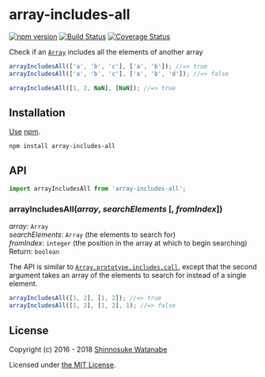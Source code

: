 # array-includes-all

[![npm version](https://img.shields.io/npm/v/array-includes-all.svg)](https://www.npmjs.com/package/array-includes-all)
[![Build Status](https://travis-ci.org/shinnn/array-includes-all.svg?branch=master)](https://travis-ci.org/shinnn/array-includes-all)
[![Coverage Status](https://img.shields.io/coveralls/shinnn/array-includes-all.svg)](https://coveralls.io/r/shinnn/array-includes-all)

Check if an [`Array`](https://developer.mozilla.org/docs/Web/JavaScript/Reference/Global_Objects/Array) includes all the elements of another array

```javascript
arrayIncludesAll(['a', 'b', 'c'], ['a', 'b']); //=> true
arrayIncludesAll(['a', 'b', 'c'], ['a', 'b', 'd']); //=> false

arrayIncludesAll([1, 2, NaN], [NaN]); //=> true
```

## Installation

[Use](https://docs.npmjs.com/cli/install) [npm](https://docs.npmjs.com/getting-started/what-is-npm).

```
npm install array-includes-all
```

## API

```javascript
import arrayIncludesAll from 'array-includes-all';
```

### arrayIncludesAll(*array*, *searchElements* [, *fromIndex*])

*array*: `Array`  
*searchElements*: `Array` (the elements to search for)  
*fromIndex*: `integer` (the position in the array at which to begin searching)  
Return: `boolean`

The API is similar to [`Array.prototype.includes.call`](https://developer.mozilla.org/docs/Web/JavaScript/Reference/Global_Objects/Array/includes), except that the second argument takes an array of the elements to search for instead of a single element.

```javascript
arrayIncludesAll([1, 2], [1, 2]); //=> true
arrayIncludesAll([1, 2], [1, 2], 1); //=> false
```

## License

Copyright (c) 2016 - 2018 [Shinnosuke Watanabe](https://github.com/shinnn)

Licensed under [the MIT License](./LICENSE).
